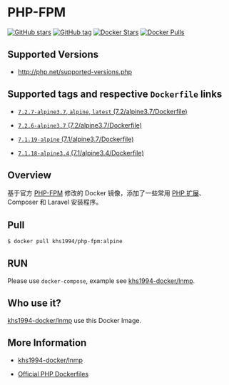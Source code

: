 # PHP-FPM

[![GitHub stars](https://img.shields.io/github/stars/khs1994-docker/php-fpm.svg?style=social&label=Stars)](https://github.com/khs1994-docker/php-fpm) [![GitHub tag](https://img.shields.io/github/tag/khs1994-docker/php-fpm.svg)](https://github.com/khs1994-docker/php-fpm) [![Docker Stars](https://img.shields.io/docker/stars/khs1994/php-fpm.svg)](https://store.docker.com/community/images/khs1994/php-fpm) [![Docker Pulls](https://img.shields.io/docker/pulls/khs1994/php-fpm.svg)](https://store.docker.com/community/images/khs1994/php-fpm)

## Supported Versions

* http://php.net/supported-versions.php

## Supported tags and respective `Dockerfile` links

* [`7.2.7-alpine3.7`, `alpine`, `latest` (7.2/alpine3.7/Dockerfile)](https://github.com/khs1994-docker/php-fpm/blob/7.2.7/7.2/alpine3.7/Dockerfile)

* [`7.2.6-alpine3.7` (7.2/alpine3.7/Dockerfile)](https://github.com/khs1994-docker/php-fpm/blob/7.2.6/7.2/alpine3.7/Dockerfile)

* [`7.1.19-alpine` (7.1/alpine3.7/Dockerfile)](https://github.com/khs1994-docker/php-fpm/blob/b944023bf8f57d2c84e79ce9bdda0dd8bc29ff54/7.2/alpine3.7/Dockerfile)

* [`7.1.18-alpine3.4` (7.1/alpine3.4/Dockerfile)](https://github.com/khs1994-docker/php-fpm/blob/a335e759384086ee710a2b204f02e3ffae8b6149/7.1/alpine3.4/Dockerfile)

## Overview

基于官方 [PHP-FPM](https://github.com/docker-library/docs/tree/master/php) 修改的 Docker 镜像，添加了一些常用 [PHP 扩展](https://github.com/khs1994-docker/lnmp/blob/master/docs/php.md)、Composer 和 Laravel 安装程序。

## Pull

```bash
$ docker pull khs1994/php-fpm:alpine
```

## RUN

Please use `docker-compose`, example see [khs1994-docker/lnmp](https://github.com/khs1994-docker/lnmp/blob/master/docker-compose.yml).

## Who use it?

[khs1994-docker/lnmp](https://github.com/khs1994-docker/lnmp) use this Docker Image.

## More Information

* [khs1994-docker/lnmp](https://github.com/khs1994-docker/lnmp)

* [Official PHP Dockerfiles](https://github.com/docker-library/php)
